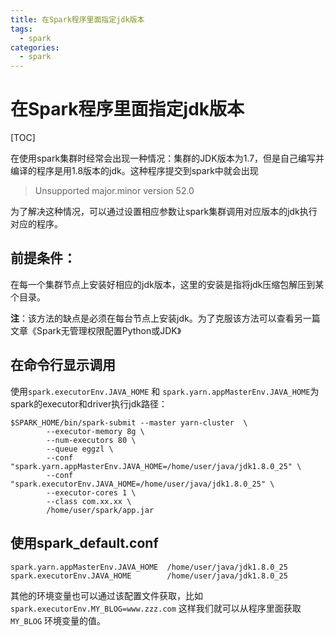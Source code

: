 ```yaml
---
title: 在Spark程序里面指定jdk版本
tags: 
  - spark
categories:
  - spark
---
```


# 在Spark程序里面指定jdk版本

[TOC]

在使用spark集群时经常会出现一种情况：集群的JDK版本为1.7，但是自己编写并编译的程序是用1.8版本的jdk。这种程序提交到spark中就会出现

> Unsupported major.minor version 52.0

为了解决这种情况，可以通过设置相应参数让spark集群调用对应版本的jdk执行对应的程序。

## 前提条件：

在每一个集群节点上安装好相应的jdk版本，这里的安装是指将jdk压缩包解压到某个目录。

**注**：该方法的缺点是必须在每台节点上安装jdk。为了克服该方法可以查看另一篇文章《Spark无管理权限配置Python或JDK》

## 在命令行显示调用

使用`spark.executorEnv.JAVA_HOME` 和 `spark.yarn.appMasterEnv.JAVA_HOME`为spark的executor和driver执行jdk路径：

```shell
$SPARK_HOME/bin/spark-submit --master yarn-cluster  \
        --executor-memory 8g \
        --num-executors 80 \
        --queue eggzl \
        --conf "spark.yarn.appMasterEnv.JAVA_HOME=/home/user/java/jdk1.8.0_25" \
        --conf "spark.executorEnv.JAVA_HOME=/home/user/java/jdk1.8.0_25" \
        --executor-cores 1 \
        --class com.xx.xx \
        /home/user/spark/app.jar
```

## 使用spark_default.conf

```
spark.yarn.appMasterEnv.JAVA_HOME  /home/user/java/jdk1.8.0_25
spark.executorEnv.JAVA_HOME        /home/user/java/jdk1.8.0_25
```

其他的环境变量也可以通过该配置文件获取，比如 `spark.executorEnv.MY_BLOG=www.zzz.com` 这样我们就可以从程序里面获取 `MY_BLOG` 环境变量的值。